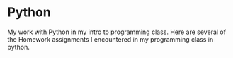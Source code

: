 # Python
My work with Python in my intro to programming class.
Here are several of the Homework assignments I encountered in my programming class in python.
